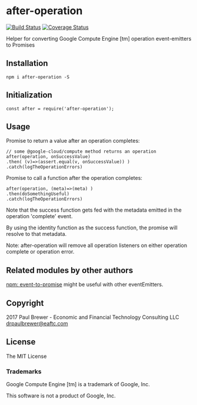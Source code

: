 # after-operation

[![Build Status](https://travis-ci.org/DrPaulBrewer/after-operation.svg?branch=master)](https://travis-ci.org/DrPaulBrewer/after-operation)
[![Coverage Status](https://coveralls.io/repos/github/DrPaulBrewer/after-operation/badge.svg?branch=master)](https://coveralls.io/github/DrPaulBrewer/after-operation?branch=master)

Helper for converting Google Compute Engine [tm] operation event-emitters to Promises

## Installation

    npm i after-operation -S


## Initialization

    const after = require('after-operation');

## Usage

Promise to return a value after an operation completes:

    // some @google-cloud/compute method returns an operation
    after(operation, onSuccessValue)
    .then( (v)=>(assert.equal(v, onSuccessValue)) )
    .catch(logTheOperationErrors)

Promise to call a function after the operation completes:

    after(operation, (meta)=>(meta) )
    .then(doSomethingUseful)
    .catch(logTheOperationErrors)


Note that the success function gets fed with the metadata emitted in the operation 'complete' event.

By using the identity function as the success function, the promise will resolve to that metadata.

Note: after-operation will remove all operation listeners on either operation complete or operation error.

## Related modules by other authors 

[npm: event-to-promise](https://www.npmjs.com/package/event-to-promise) might be useful
with other eventEmitters.

## Copyright

2017 Paul Brewer - Economic and Financial Technology Consulting LLC <drpaulbrewer@eaftc.com>

## License

The MIT License

### Trademarks

Google Compute Engine [tm] is a trademark of Google, Inc.

This software is not a product of Google, Inc.

